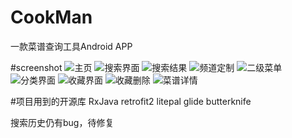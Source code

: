 # CookMan
一款菜谱查询工具Android APP

#screenshot
![主页](/screenshot/1.png) 
![搜索界面](/screenshot/2.png) 
![搜索结果](/screenshot/3.png) 
![频道定制](/screenshot/4.png) 
![二级菜单](/screenshot/5.png) 
![分类界面](/screenshot/6.png) 
![收藏界面](/screenshot/7.png) 
![收藏删除](/screenshot/8.png) 
![菜谱详情](/screenshot/9.png) 

#项目用到的开源库
RxJava
retrofit2
litepal
glide
butterknife

搜索历史仍有bug，待修复
